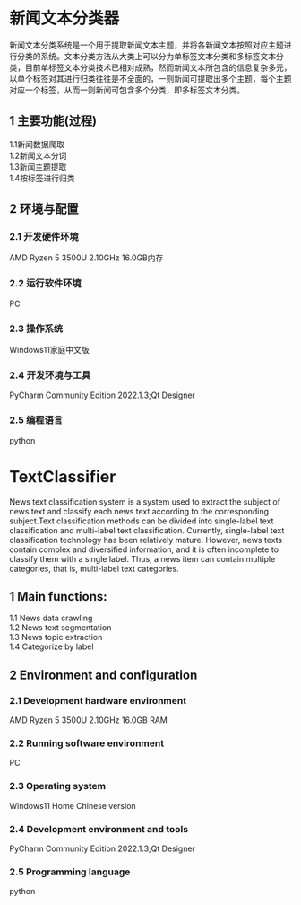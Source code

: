 # 新闻文本分类器
新闻文本分类系统是一个用于提取新闻文本主题，并将各新闻文本按照对应主题进行分类的系统。文本分类方法从大类上可以分为单标签文本分类和多标签文本分类，目前单标签文本分类技术已相对成熟，然而新闻文本所包含的信息复杂多元，以单个标签对其进行归类往往是不全面的，一则新闻可提取出多个主题，每个主题对应一个标签，从而一则新闻可包含多个分类，即多标签文本分类。
## 1 主要功能(过程) 
1.1新闻数据爬取  
1.2新闻文本分词  
1.3新闻主题提取  
1.4按标签进行归类  
## 2 环境与配置
### 2.1 开发硬件环境  
AMD Ryzen 5 3500U 2.10GHz 16.0GB内存
### 2.2 运行软件环境  
PC  
### 2.3 操作系统  
Windows11家庭中文版  
### 2.4 开发环境与工具  
PyCharm Community Edition 2022.1.3;Qt Designer
### 2.5 编程语言  
python  
# TextClassifier
News text classification system is a system used to extract the subject of news text and classify each news text according to the corresponding subject.Text classification methods can be divided into single-label text classification and multi-label text classification. Currently, single-label text classification technology has been relatively mature. However, news texts contain complex and diversified information, and it is often incomplete to classify them with a single label. Thus, a news item can contain multiple categories, that is, multi-label text categories.
## 1 Main functions:
1.1 News data crawling  
1.2 News text segmentation  
1.3 News topic extraction  
1.4 Categorize by label  
## 2 Environment and configuration
### 2.1 Development hardware environment
AMD Ryzen 5 3500U 2.10GHz 16.0GB RAM  
### 2.2 Running software environment
PC  
### 2.3 Operating system
Windows11 Home Chinese version
### 2.4 Development environment and tools
PyCharm Community Edition 2022.1.3;Qt Designer  
### 2.5 Programming language
python
